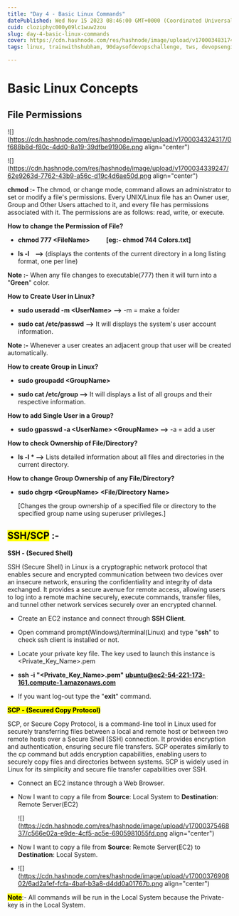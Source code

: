 ```yaml
---
title: "Day 4 - Basic Linux Commands"
datePublished: Wed Nov 15 2023 08:46:00 GMT+0000 (Coordinated Universal Time)
cuid: cloziphyc000y09lc1wuw2zou
slug: day-4-basic-linux-commands
cover: https://cdn.hashnode.com/res/hashnode/image/upload/v1700034831747/47bed72a-66aa-4812-b7d2-21b54eadf0cf.jpeg
tags: linux, trainwithshubham, 90daysofdevopschallenge, tws, devopsengineer

---
```


# **Basic Linux Concepts**

## **File Permissions**

![](https://cdn.hashnode.com/res/hashnode/image/upload/v1700034324317/0f688b8d-f80c-4dd0-8a19-39dfbe91906e.png align="center")

![](https://cdn.hashnode.com/res/hashnode/image/upload/v1700034339247/62e9263d-7762-43b9-a56c-d19c4d6ae50d.png align="center")

**chmod :-** The chmod, or change mode, command allows an administrator to set or modify a file's permissions. Every UNIX/Linux file has an Owner user, Group and Other Users attached to it, and every file has permissions associated with it. The permissions are as follows: read, write, or execute.

**How to change the Permission of File?**

* **chmod 777 &lt;FileName&gt;           \[eg:- chmod 744 Colors.txt\]**
    
* **ls -l    --&gt;** (displays the contents of the current directory in a long listing format, one per line)
    

**Note :-** When any file changes to executable(777) then it will turn into a "**Green**" color.

**How to Create User in Linux?**

* **sudo useradd -m &lt;UserName&gt;** **\--&gt;** -m = make a folder
    
* **sudo cat /etc/passwd** **\--&gt;** It will displays the system's user account information.
    

**Note :-** Whenever a user creates an adjacent group that user will be created automatically.

**How to create Group in Linux?**

* **sudo groupadd &lt;GroupName&gt;**
    
* **sudo cat /etc/group --&gt;** It will displays a list of all groups and their respective information.
    

**How to add Single User in a Group?**

* **sudo gpasswd -a &lt;UserName&gt; &lt;GroupName&gt; --&gt;** -a = add a user
    

**How to check Ownership of File/Directory?**

* **ls -l \* --&gt;** Lists detailed information about all files and directories in the current directory.
    

**How to change Group Ownership of any File/Directory?**

* **sudo chgrp &lt;GroupName&gt; &lt;File/Directory Name&gt;**
    
    \[Changes the group ownership of a specified file or directory to the specified group name using superuser privileges.\]
    

## **<mark>SSH/SCP</mark> :-**

**SSH - (Secured Shell)**

SSH (Secure Shell) in Linux is a cryptographic network protocol that enables secure and encrypted communication between two devices over an insecure network, ensuring the confidentiality and integrity of data exchanged. It provides a secure avenue for remote access, allowing users to log into a remote machine securely, execute commands, transfer files, and tunnel other network services securely over an encrypted channel.

* Create an EC2 instance and connect through **SSH Client**.
    
* Open command prompt(Windows)/terminal(Linux) and type "**ssh**" to check ssh client is installed or not.
    
* Locate your private key file. The key used to launch this instance is &lt;Private\_Key\_Name&gt;.pem
    
* **ssh -i "&lt;Private\_Key\_Name&gt;.pem"** [**ubuntu@ec2-54-221-173-161.compute-1.amazonaws.com**](mailto:ubuntu@ec2-54-221-173-161.compute-1.amazonaws.com)
    
* If you want log-out type the "**exit**" command.
    

**<mark>SCP - (Secured Copy Protocol)</mark>**

SCP, or Secure Copy Protocol, is a command-line tool in Linux used for securely transferring files between a local and remote host or between two remote hosts over a Secure Shell (SSH) connection. It provides encryption and authentication, ensuring secure file transfers. SCP operates similarly to the cp command but adds encryption capabilities, enabling users to securely copy files and directories between systems. SCP is widely used in Linux for its simplicity and secure file transfer capabilities over SSH.

* Connect an EC2 instance through a Web Browser.
    
* Now I want to copy a file from **Source**: Local System to **Destination**: Remote Server(EC2)
    
    ![](https://cdn.hashnode.com/res/hashnode/image/upload/v1700037546837/c566e02a-e9de-4cf5-ac5e-6905981055fd.png align="center")
    
* Now I want to copy a file from **Source**: Remote Server(EC2) to **Destination**: Local System.
    
* ![](https://cdn.hashnode.com/res/hashnode/image/upload/v1700037690802/6ad2a1ef-fcfa-4baf-b3a8-d4dd0a01767b.png align="center")
    

**<mark>Note</mark>**:- All commands will be run in the Local System because the Private-key is in the Local System.